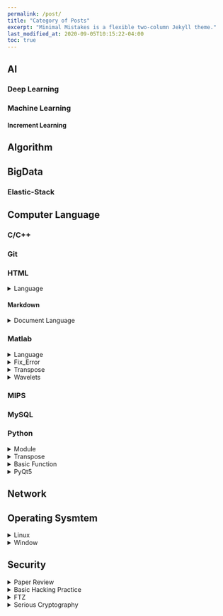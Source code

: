 ```yaml
---
permalink: /post/
title: "Category of Posts"
excerpt: "Minimal Mistakes is a flexible two-column Jekyll theme."
last_modified_at: 2020-09-05T10:15:22-04:00
toc: true
---
```

## AI
### Deep Learning
### Machine Learning
#### Increment Learning
## Algorithm

## BigData
### Elastic-Stack


## Computer Language
### C/C++
### Git

### HTML

<details><summary>Language</summary>
<div markdown="1">
> 1. [이미지크기 변경삽입](https://leesk212.github.io/HTML-%EC%9D%B4%EB%AF%B8%EC%A7%80%ED%81%AC%EA%B8%B0-%EB%B3%80%EA%B2%BD%EC%82%BD%EC%9E%85/)
</div></details>


#### Markdown

<details><summary>Document Language</summary>
<div markdown="1">
> 1. [Basic markdown_language](https://leesk212.github.io/MD-Basic-Markdown-language/)  
> 2. [마크다운 표만들기](https://inasie.github.io/it%EC%9D%BC%EB%B0%98/%EB%A7%88%ED%81%AC%EB%8B%A4%EC%9A%B4-%ED%91%9C-%EB%A7%8C%EB%93%A4%EA%B8%B0/)
</div></details>

### Matlab
<details><summary>Language</summary>
<div markdown="1">
> 1. [type]
> 1. [dir](https://kr.mathworks.com/help/matlab/ref/dir.html)
> 2. [pwd](https://kr.mathworks.com/help/matlab/ref/pwd.html)
> 3. [for](https://m.blog.naver.com/PostView.nhn?blogId=seo0511&logNo=221175867019&proxyReferer=https:%2F%2Fwww.google.com%2F)
> 4. [sprintf](https://kiljh.tistory.com/entry/%EB%A7%A4%ED%8A%B8%EB%9E%A9Matlab-%ED%95%A8%EC%88%98-%EB%AC%B8%EC%9E%A5%EA%B2%B0%ED%95%A9-sprintf)
> 5. [strsplit](https://kr.mathworks.com/help/matlab/ref/strsplit.html)
> 6. [All_of_fig]()
</div></details>


<details><summary>Fix_Error</summary>
<div markdown="1">
> 1. [Error -9](https://leesk212.github.io/Matlab-Mat2Png/)
</div></details>
<details><summary>Transpose</summary>
<div markdown="1">
> 1. [mat2png](https://leesk212.github.io/Matlab-Mat2Png/)
> 2. [mat2png_whilemovingdirectory](https://leesk212.github.io/Matlab-mat2png_while_moving_directory/)
</div></details>
<details><summary>Wavelets</summary>
<div markdown="1">
* [mat2wavelet](https://leesk212.github.io/matlab-mat2wavelet/)  
> 1. [What Are Wavelets]()
</div></details>


### MIPS
### MySQL
### Python  
<details><summary>Module</summary>
<div markdown="1">
> 1. [os]
>> 3. [basic]
>> 1. [.remove](https://webisfree.com/2018-03-16/python-%ED%8C%8C%EC%9D%BC-%EB%B0%8F-%EB%94%94%EB%A0%89%ED%86%A0%EB%A6%AC-%EC%82%AD%EC%A0%9C%ED%95%98%EB%8A%94-%EB%B0%A9%EB%B2%95)
>> 2. [.walk]
</div></details>
<details><summary>Transpose</summary>
<div markdown="1">
> 1. [npz2mat](https://leesk212.github.io/Python-npz2mat/)
> 2. [npz2mat_whilemovingdir](https://leesk212.github.io/Python-npz2mat_while_moving_dir/)
</div></details>

<details><summary>Basic Function</summary>
<div markdown="1">
> 1. [1차원list 초기화 선언](https://github.com/leesk212/Practice-Coding-Test/blob/master/code_note/1%EC%B0%A8%EC%9B%90%20list%20%EC%B4%88%EA%B8%B0%ED%99%94%20%EC%84%A0%EC%96%B8.py)  
> 2. [2차원list 빠른행 선언](https://github.com/leesk212/Practice-Coding-Test/blob/master/code_note/2%EC%B0%A8%EC%9B%90%20list%20%EB%B9%A0%EB%A5%B8%20%ED%96%89%20%EC%84%A0%EC%96%B8.py)  
> 2. [2차원list 중 중복 제거](https://github.com/leesk212/Practice-Coding-Test/blob/master/code_note/2%EC%B0%A8%EC%9B%90%20list%EC%A4%91%20%EC%A4%91%EB%B3%B5%EC%A0%9C%EA%B1%B0.py)  
> 2. [if안에서의 in](https://github.com/leesk212/Practice-Coding-Test/blob/master/code_note/if%20%EC%95%88%EC%97%90%EC%84%9C%EC%9D%98%20in.py)  
> 2. [문자열 안에서 일정문자 검색하기](https://github.com/leesk212/Practice-Coding-Test/blob/master/code_note/%EB%AC%B8%EC%9E%90%EC%97%B4%20%EC%95%88%EC%97%90%EC%84%9C%20%EC%9D%BC%EC%A0%95%20%EB%AC%B8%EC%9E%90%20%EA%B2%80%EC%83%89%ED%95%98%EA%B8%B0.py)  
> 2. [시간비교](https://github.com/leesk212/Practice-Coding-Test/blob/master/code_note/%EC%8B%9C%EA%B0%84%20%EB%B9%84%EA%B5%90.py) 
> 3. [OnlyPngFile_whilemovingdirectory](https://leesk212.github.io/python-Onlypngfile_whilemovingDirectory/)
</div></details>

<details><summary>PyQt5</summary>
<div markdown="1">
> 1. [Basic](https://leesk212.github.io/Pyqt-Study_PyQt5/)
</div></details>



## Network
## Operating Sysmtem
<details><summary>Linux</summary>
<div markdown="1">
* [linux 원격 접속 허용하기](https://leesk212.github.io/Linux-Setting-ssh/)
</div></details>
<details><summary>Window</summary>
<div markdown="1">
<details><summary>Sysmon</summary>
<div markdown="1">
[Sysmon_config]()
</div></details>
</div></details>


## Security
<details><summary>Paper Review</summary>
<div markdown="1">
> 1. [FortuneTeller: Predicting Microarchitecture Attacks via Unsupervised Deep Learning](https://leesk212.github.io/paper-Review_of_FortuneTeller/)  
> 2. [FLUSH+RELOAD: a High Resolution,Low Noise,L3 Cache Side-Channel Attack]()
</div></details>
<details><summary>Basic Hacking Practice</summary>
<div markdown="1">
> 1. [Secret-Key Encryption](https://leesk212.github.io/Security-Secret-Key-Encryption/)  
> 2. [One-way-hash](https://leesk212.github.io/Security-One-way-hash-function/)
</div></details>
<details><summary>FTZ</summary>
<div markdown="1">
> 1. [MemoryLayout & Backdoor](https://leesk212.github.io/Security-FTZ_0&1/)
> 2. [Vim & " " & ; ](https://leesk212.github.io/Security-FTZ_2&3/)
</div></details>
<details><summary>Serious Cryptography</summary>
<div markdown="1">
> 1. [Encryption]()
</div></details>  
